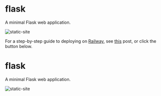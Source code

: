 # flask
A minimal Flask web application.

![static-site](static/images/static-site.png)

For a step-by-step guide to deploying on [Railway](https://railway.app/?referralCode=alphasec), see [this](https://alphasec.io/how-to-deploy-a-python-flask-app-on-railway/) post, or click the button below.

# flask
A minimal Flask web application.

![static-site](static/images/static-site.png)

